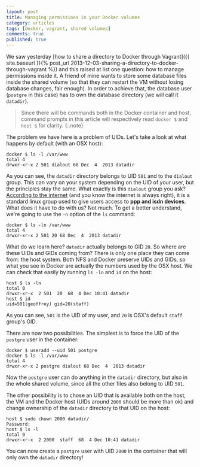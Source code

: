 ```yaml
---
layout: post
title: Managing permissions in your Docker volumes
category: articles
tags: [docker, vagrant, shared volumes]
comments: true
published: true
---
```


We saw yesterday [how to share a directory to Docker through Vagrant]({{ site.baseurl }}{% post_url 2013-12-03-sharing-a-directory-to-docker-through-vagrant %}) and this raised at list one question: how to manage permissions inside it. A friend of mine wants to store some database files inside the shared volume (so that they can restart the VM without losing database changes, fair enough). In order to achieve that, the database user (`postgre` in this case) has to own the database directory (we will call it `datadir`).

> Since there will be commands both in the Docker container and host, command prompts in this article will respectively read `docker $` and `host $` for clarity.
{:.note}

The problem we have here is a problem of UIDs. Let's take a look at what happens by default (with an OSX host):

    docker $ ls -l /var/www
    total 4
    drwxr-xr-x 2 501 dialout 68 Dec  4  2013 datadir

As you can see, the `datadir` directory belongs to UID `501` and to the `dialout` group. This can vary on your system depending on the UID of your user, but the principles stay the same. What exactly is this `dialout` group you ask? [According to the internet](http://www.togaware.com/linux/survivor/Standard_Groups.html) (and you know the internet is always right), it is a standard linux group used to give users access to __ppp and isdn devices__. What does it have to do with us? Not much. To get a better understand, we're going to use the `-n` option of the `ls` command:

    docker $ ls -ln /var/www
    total 4
    drwxr-xr-x 2 501 20 68 Dec  4  2013 datadir

What do we learn here? `datadir` actually belongs to GID `20`. So where are these UIDs and GIDs coming from? There is only one place they can come from: the host system. Both NFS and Docker preserve UIDs and GIDs, so what you see in Docker are actually the numbers used by the OSX host. We can check that easily by running `ls -ln` and `id` on the host:

    host $ ls -ln
    total 0
    drwxr-xr-x  2 501  20  68  4 Dec 10:41 datadir
    host $ id
    uid=501(geoffrey) gid=20(staff)

As you can see, `501` is the UID of my user, and `20` is OSX's default `staff` group's GID.

There are now two possibilities. The simplest is to force the UID of the `postgre` user in the container:

    docker $ useradd --uid 501 postgre
    docker $ ls -l /var/www
    total 4
    drwxr-xr-x 2 postgre dialout 68 Dec  4  2013 datadir

Now the `postgre` user can do anything in the `datadir` directory, but also in the whole shared volume, since all the other files also belong to UID `501`.

The other possibility is to chose an UID that is available both on the host, the VM and the Docker host (UIDs around `2000` should be more than ok) and change ownership of the `datadir` directory to that UID on the host:

    host $ sudo chown 2000 datadir/
    Password:
    host $ ls -l
    total 0
    drwxr-xr-x  2 2000  staff  68  4 Dec 10:41 datadir

You can now create a `postgre` user with UID `2000` in the container that will only own the `datadir` directory!